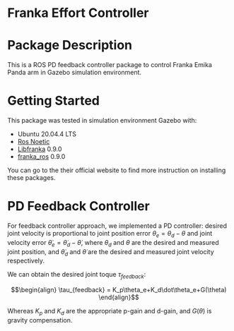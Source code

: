 # Franka Effort Controller
# Package Description
This is a ROS PD feedback controller package to control Franka Emika Panda arm in Gazebo simulation environment.

# Getting Started 
This package was tested in simulation environment Gazebo with: 
* Ubuntu 20.04.4 LTS
* [Ros Noetic](http://wiki.ros.org/noetic)
* [Libfranka](https://frankaemika.github.io/docs/libfranka.html) 0.9.0
* [franka_ros](https://frankaemika.github.io/docs/franka_ros.html) 0.9.0 


You can go to the their official website to find more instruction on installing these packages. 

# PD Feedback Controller 
For feedback controller approach, we implemented a PD controller: desired joint velocity is proportional to joint position error $\theta_e=\theta_d-\theta$ and joint velocity error $\dot\theta_e=\dot\theta_d-\dot\theta$, where $\theta_d$ and $\theta$ are the desired and measured joint position, and $\dot\theta_d$ and $\dot\theta$ are the desired and measured joint velocity respectively. 

We can obtain the desired joint toque $\tau_{feedback}$:


$$\begin{align}
\tau_{feedback} = K_p\theta_e+K_d\dot\theta_e+G(\theta)
\end{align}$$

Whereas $K_p$ and $K_d$ are the appropriate p-gain and d-gain, and $G(\theta)$ is gravity compensation. 
